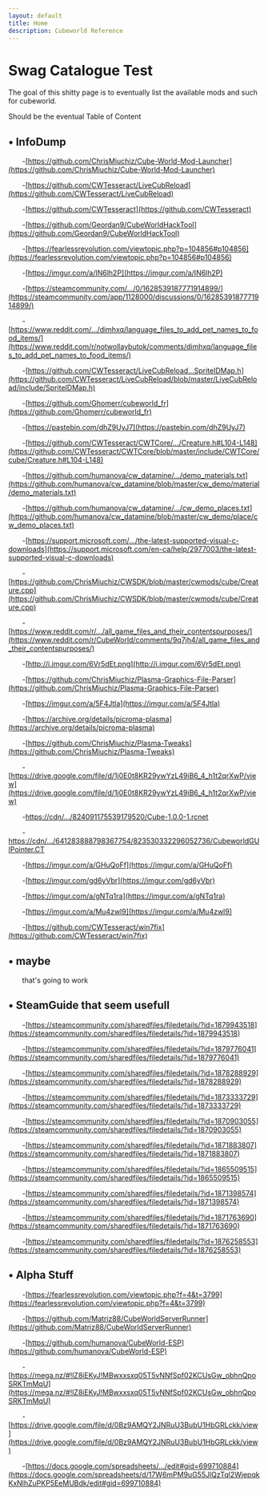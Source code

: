 ```yaml
---
layout: default
title: Home
description: Cubeworld Reference
---
```



# Swag Catalogue Test

The goal of this shitty page is to eventually list the available mods and such for cubeworld.

Should be the eventual Table of Content

## &bull; InfoDump
&nbsp;&nbsp;&nbsp;&nbsp;&nbsp;&nbsp; -[https://github.com/ChrisMiuchiz/Cube-World-Mod-Launcher](https://github.com/ChrisMiuchiz/Cube-World-Mod-Launcher)

&nbsp;&nbsp;&nbsp;&nbsp;&nbsp;&nbsp; -[https://github.com/CWTesseract/LiveCubReload](https://github.com/CWTesseract/LiveCubReload)

&nbsp;&nbsp;&nbsp;&nbsp;&nbsp;&nbsp; -[https://github.com/CWTesseract](https://github.com/CWTesseract)

&nbsp;&nbsp;&nbsp;&nbsp;&nbsp;&nbsp; -[https://github.com/Geordan9/CubeWorldHackTool](https://github.com/Geordan9/CubeWorldHackTool)

&nbsp;&nbsp;&nbsp;&nbsp;&nbsp;&nbsp; -[https://fearlessrevolution.com/viewtopic.php?p=104856#p104856](https://fearlessrevolution.com/viewtopic.php?p=104856#p104856)

&nbsp;&nbsp;&nbsp;&nbsp;&nbsp;&nbsp; -[https://imgur.com/a/IN6lh2P](https://imgur.com/a/IN6lh2P)

&nbsp;&nbsp;&nbsp;&nbsp;&nbsp;&nbsp; -[https://steamcommunity.com/.../0/1628539187771914899/](https://steamcommunity.com/app/1128000/discussions/0/1628539187771914899/)

&nbsp;&nbsp;&nbsp;&nbsp;&nbsp;&nbsp; -[https://www.reddit.com/.../dimhxq/language_files_to_add_pet_names_to_food_items/](https://www.reddit.com/r/notwollaybutok/comments/dimhxq/language_files_to_add_pet_names_to_food_items/)

&nbsp;&nbsp;&nbsp;&nbsp;&nbsp;&nbsp; -[https://github.com/CWTesseract/LiveCubReload...SpriteIDMap.h](https://github.com/CWTesseract/LiveCubReload/blob/master/LiveCubReload/include/SpriteIDMap.h)

&nbsp;&nbsp;&nbsp;&nbsp;&nbsp;&nbsp; -[https://github.com/Ghomerr/cubeworld_fr](https://github.com/Ghomerr/cubeworld_fr)

&nbsp;&nbsp;&nbsp;&nbsp;&nbsp;&nbsp; -[https://pastebin.com/dhZ9UyJ7](https://pastebin.com/dhZ9UyJ7)

&nbsp;&nbsp;&nbsp;&nbsp;&nbsp;&nbsp; -[https://github.com/CWTesseract/CWTCore/.../Creature.h#L104-L148](https://github.com/CWTesseract/CWTCore/blob/master/include/CWTCore/cube/Creature.h#L104-L148)

&nbsp;&nbsp;&nbsp;&nbsp;&nbsp;&nbsp; -[https://github.com/humanova/cw_datamine/.../demo_materials.txt](https://github.com/humanova/cw_datamine/blob/master/cw_demo/material/demo_materials.txt)

&nbsp;&nbsp;&nbsp;&nbsp;&nbsp;&nbsp; -[https://github.com/humanova/cw_datamine/.../cw_demo_places.txt](https://github.com/humanova/cw_datamine/blob/master/cw_demo/place/cw_demo_places.txt)

&nbsp;&nbsp;&nbsp;&nbsp;&nbsp;&nbsp; -[https://support.microsoft.com/.../the-latest-supported-visual-c-downloads](https://support.microsoft.com/en-ca/help/2977003/the-latest-supported-visual-c-downloads)

&nbsp;&nbsp;&nbsp;&nbsp;&nbsp;&nbsp; -[https://github.com/ChrisMiuchiz/CWSDK/blob/master/cwmods/cube/Creature.cpp](https://github.com/ChrisMiuchiz/CWSDK/blob/master/cwmods/cube/Creature.cpp)

&nbsp;&nbsp;&nbsp;&nbsp;&nbsp;&nbsp; -[https://www.reddit.com/r/.../all_game_files_and_their_contentspurposes/](https://www.reddit.com/r/CubeWorld/comments/9q7jh4/all_game_files_and_their_contentspurposes/)

&nbsp;&nbsp;&nbsp;&nbsp;&nbsp;&nbsp; -[http://i.imgur.com/6Vr5dEt.png](http://i.imgur.com/6Vr5dEt.png)

&nbsp;&nbsp;&nbsp;&nbsp;&nbsp;&nbsp; -[https://github.com/ChrisMiuchiz/Plasma-Graphics-File-Parser](https://github.com/ChrisMiuchiz/Plasma-Graphics-File-Parser)

&nbsp;&nbsp;&nbsp;&nbsp;&nbsp;&nbsp; -[https://imgur.com/a/5F4Jtla](https://imgur.com/a/5F4Jtla)

&nbsp;&nbsp;&nbsp;&nbsp;&nbsp;&nbsp; -[https://archive.org/details/picroma-plasma](https://archive.org/details/picroma-plasma)

&nbsp;&nbsp;&nbsp;&nbsp;&nbsp;&nbsp; -[https://github.com/ChrisMiuchiz/Plasma-Tweaks](https://github.com/ChrisMiuchiz/Plasma-Tweaks)

&nbsp;&nbsp;&nbsp;&nbsp;&nbsp;&nbsp; -[https://drive.google.com/file/d/1j0E0t8KR29ywYzL49iB6_4_h1t2qrXwP/view](https://drive.google.com/file/d/1j0E0t8KR29ywYzL49iB6_4_h1t2qrXwP/view)

&nbsp;&nbsp;&nbsp;&nbsp;&nbsp;&nbsp; -[https://cdn/.../824091175539179520/Cube-1.0.0-1.rcnet](https://cdn.discordapp.com/attachments/628988071039336469/824091175539179520/Cube-1.0.0-1.rcnet)

&nbsp;&nbsp;&nbsp;&nbsp;&nbsp;&nbsp; -[https://cdn/.../641283888798367754/823530332296052736/CubeworldGUIPointer.CT](https://cdn.discordapp.com/attachments/641283888798367754/823530332296052736/CubeworldGUIPointer.CT)

&nbsp;&nbsp;&nbsp;&nbsp;&nbsp;&nbsp; -[https://imgur.com/a/GHuQoFf](https://imgur.com/a/GHuQoFf)

&nbsp;&nbsp;&nbsp;&nbsp;&nbsp;&nbsp; -[https://imgur.com/gd6yVbr](https://imgur.com/gd6yVbr)

&nbsp;&nbsp;&nbsp;&nbsp;&nbsp;&nbsp; -[https://imgur.com/a/gNTq1ra](https://imgur.com/a/gNTq1ra)

&nbsp;&nbsp;&nbsp;&nbsp;&nbsp;&nbsp; -[https://imgur.com/a/Mu4zwl9](https://imgur.com/a/Mu4zwl9)

&nbsp;&nbsp;&nbsp;&nbsp;&nbsp;&nbsp; -[https://github.com/CWTesseract/win7fix](https://github.com/CWTesseract/win7fix)

## &bull; maybe
&nbsp;&nbsp;&nbsp;&nbsp;&nbsp;&nbsp; that's going to work



## &bull; SteamGuide that seem usefull
&nbsp;&nbsp;&nbsp;&nbsp;&nbsp;&nbsp; -[https://steamcommunity.com/sharedfiles/filedetails/?id=1879943518](https://steamcommunity.com/sharedfiles/filedetails/?id=1879943518)

&nbsp;&nbsp;&nbsp;&nbsp;&nbsp;&nbsp; -[https://steamcommunity.com/sharedfiles/filedetails/?id=1879776041](https://steamcommunity.com/sharedfiles/filedetails/?id=1879776041)

&nbsp;&nbsp;&nbsp;&nbsp;&nbsp;&nbsp; -[https://steamcommunity.com/sharedfiles/filedetails/?id=1878288929](https://steamcommunity.com/sharedfiles/filedetails/?id=1878288929)

&nbsp;&nbsp;&nbsp;&nbsp;&nbsp;&nbsp; -[https://steamcommunity.com/sharedfiles/filedetails/?id=1873333729](https://steamcommunity.com/sharedfiles/filedetails/?id=1873333729)

&nbsp;&nbsp;&nbsp;&nbsp;&nbsp;&nbsp; -[https://steamcommunity.com/sharedfiles/filedetails/?id=1870903055](https://steamcommunity.com/sharedfiles/filedetails/?id=1870903055)

&nbsp;&nbsp;&nbsp;&nbsp;&nbsp;&nbsp; -[https://steamcommunity.com/sharedfiles/filedetails/?id=1871883807](https://steamcommunity.com/sharedfiles/filedetails/?id=1871883807)

&nbsp;&nbsp;&nbsp;&nbsp;&nbsp;&nbsp; -[https://steamcommunity.com/sharedfiles/filedetails/?id=1865509515](https://steamcommunity.com/sharedfiles/filedetails/?id=1865509515)

&nbsp;&nbsp;&nbsp;&nbsp;&nbsp;&nbsp; -[https://steamcommunity.com/sharedfiles/filedetails/?id=1871398574](https://steamcommunity.com/sharedfiles/filedetails/?id=1871398574)

&nbsp;&nbsp;&nbsp;&nbsp;&nbsp;&nbsp; -[https://steamcommunity.com/sharedfiles/filedetails/?id=1871763690](https://steamcommunity.com/sharedfiles/filedetails/?id=1871763690)

&nbsp;&nbsp;&nbsp;&nbsp;&nbsp;&nbsp; -[https://steamcommunity.com/sharedfiles/filedetails/?id=1876258553](https://steamcommunity.com/sharedfiles/filedetails/?id=1876258553)

## &bull; Alpha Stuff
&nbsp;&nbsp;&nbsp;&nbsp;&nbsp;&nbsp; -[https://fearlessrevolution.com/viewtopic.php?f=4&t=3799](https://fearlessrevolution.com/viewtopic.php?f=4&t=3799)

&nbsp;&nbsp;&nbsp;&nbsp;&nbsp;&nbsp; -[https://github.com/Matriz88/CubeWorldServerRunner](https://github.com/Matriz88/CubeWorldServerRunner)

&nbsp;&nbsp;&nbsp;&nbsp;&nbsp;&nbsp; -[https://github.com/humanova/CubeWorld-ESP](https://github.com/humanova/CubeWorld-ESP)

&nbsp;&nbsp;&nbsp;&nbsp;&nbsp;&nbsp; -[https://mega.nz/#!lZ8iEKyJ!MBwxxsxq05T5vNNfSpf02KCUsGw_obhnQpoSRKTmMqU](https://mega.nz/#!lZ8iEKyJ!MBwxxsxq05T5vNNfSpf02KCUsGw_obhnQpoSRKTmMqU)

&nbsp;&nbsp;&nbsp;&nbsp;&nbsp;&nbsp; -[https://drive.google.com/file/d/0Bz9AMQY2JNRuU3BubU1HbGRLckk/view](https://drive.google.com/file/d/0Bz9AMQY2JNRuU3BubU1HbGRLckk/view)

&nbsp;&nbsp;&nbsp;&nbsp;&nbsp;&nbsp; -[https://docs.google.com/spreadsheets/.../edit#gid=699710884](https://docs.google.com/spreadsheets/d/17W6mPM9uG55JlQzTql2WjepqkKxNlhZuPKP5EeMUBdk/edit#gid=699710884)
